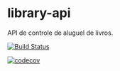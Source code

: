 # library-api
API de controle de aluguel de livros.

[![Build Status](https://travis-ci.com/NicolasHampa/library-api.svg?branch=master)](https://travis-ci.com/NicolasHampa/library-api)

[![codecov](https://codecov.io/gh/NicolasHampa/library-api/branch/master/graph/badge.svg)](https://codecov.io/gh/NicolasHampa/library-api)
